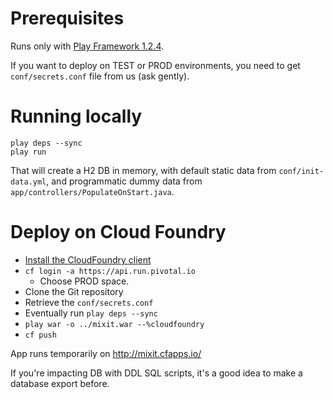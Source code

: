 
# Prerequisites

Runs only with [Play Framework 1.2.4](http://downloads.typesafe.com/releases/play-1.2.4.zip).

If you want to deploy on TEST or PROD environments, you need to get `conf/secrets.conf` file from us (ask gently).

# Running locally

````
play deps --sync
play run
````

That will create a H2 DB in memory, with default static data from `conf/init-data.yml`, and programmatic dummy data from `app/controllers/PopulateOnStart.java`.

# Deploy on Cloud Foundry

- [Install the CloudFoundry client](https://github.com/cloudfoundry/cli#downloads)
- `cf login -a https://api.run.pivotal.io`
  - Choose PROD space.
- Clone the Git repository
- Retrieve the `conf/secrets.conf`
- Eventually run `play deps --sync`
- `play war -o ../mixit.war --%cloudfoundry`
- `cf push`

App runs temporarily on http://mixit.cfapps.io/

If you're impacting DB with DDL SQL scripts, it's a good idea to make a database export before.

